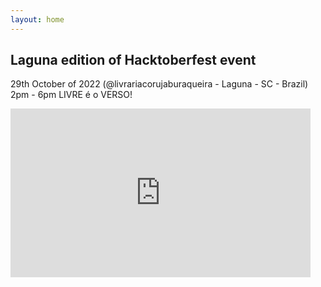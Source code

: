 ```yaml
---
layout: home
---
```

## Laguna edition of Hacktoberfest event

29th October of 2022 (@livrariacorujaburaqueira - Laguna - SC - Brazil) 2pm - 6pm
LIVRE é o VERSO!

<iframe frameborder="0" height="270" src="https://youtube.com/embed/https://youtu.be/g1JteKVpvsw" width="480"></iframe>
